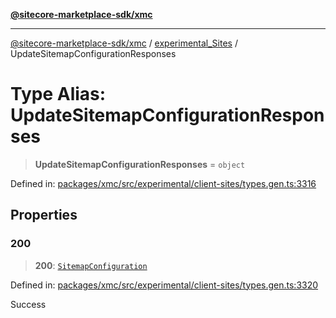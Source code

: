 [**@sitecore-marketplace-sdk/xmc**](../../../../README.md)

***

[@sitecore-marketplace-sdk/xmc](../../../../README.md) / [experimental\_Sites](../README.md) / UpdateSitemapConfigurationResponses

# Type Alias: UpdateSitemapConfigurationResponses

> **UpdateSitemapConfigurationResponses** = `object`

Defined in: [packages/xmc/src/experimental/client-sites/types.gen.ts:3316](https://github.com/Sitecore/marketplace-sdk/blob/main/packages/xmc/src/experimental/client-sites/types.gen.ts#L3316)

## Properties

### 200

> **200**: [`SitemapConfiguration`](SitemapConfiguration.md)

Defined in: [packages/xmc/src/experimental/client-sites/types.gen.ts:3320](https://github.com/Sitecore/marketplace-sdk/blob/main/packages/xmc/src/experimental/client-sites/types.gen.ts#L3320)

Success
